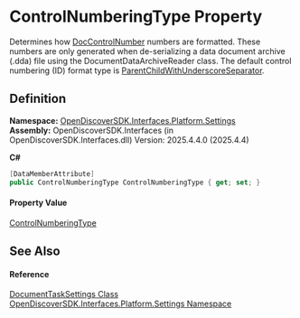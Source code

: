# ControlNumberingType Property


Determines how <a href="5bf04a4e-5496-1528-2730-041321ca181e">DocControlNumber</a> numbers are formatted. These numbers are only generated when de-serializing a data document archive (.dda) file using the DocumentDataArchiveReader class. The default control numbering (ID) format type is <a href="deaf95c6-391d-5375-eba4-d5390244b251">ParentChildWithUnderscoreSeparator</a>.



## Definition
**Namespace:** <a href="a4de3d25-b44d-10c7-9f7b-6e96e612f300">OpenDiscoverSDK.Interfaces.Platform.Settings</a>  
**Assembly:** OpenDiscoverSDK.Interfaces (in OpenDiscoverSDK.Interfaces.dll) Version: 2025.4.4.0 (2025.4.4)

**C#**
``` C#
[DataMemberAttribute]
public ControlNumberingType ControlNumberingType { get; set; }
```



#### Property Value
<a href="deaf95c6-391d-5375-eba4-d5390244b251">ControlNumberingType</a>

## See Also


#### Reference
<a href="15834f2e-5778-5912-a2cc-a92e9d2e78fb">DocumentTaskSettings Class</a>  
<a href="a4de3d25-b44d-10c7-9f7b-6e96e612f300">OpenDiscoverSDK.Interfaces.Platform.Settings Namespace</a>  
